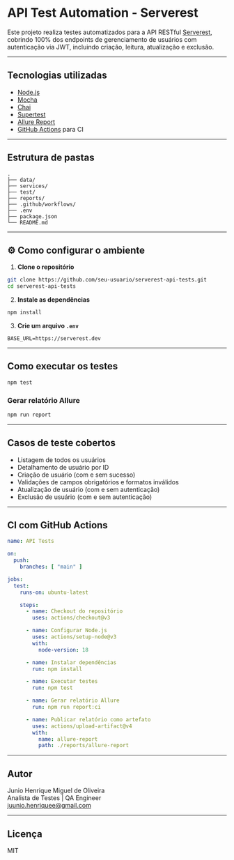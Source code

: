 # API Test Automation - Serverest

Este projeto realiza testes automatizados para a API RESTful [Serverest](https://serverest.dev/#/), cobrindo 100% dos endpoints de gerenciamento de usuários com autenticação via JWT, incluindo criação, leitura, atualização e exclusão.

---

## Tecnologias utilizadas

- [Node.js](https://nodejs.org/)
- [Mocha](https://mochajs.org/)
- [Chai](https://www.chaijs.com/)
- [Supertest](https://github.com/ladjs/supertest)
- [Allure Report](https://docs.qameta.io/allure/)
- [GitHub Actions](https://github.com/features/actions) para CI

---

## Estrutura de pastas

```
.
├── data/
├── services/
├── test/
├── reports/
├── .github/workflows/
├── .env
├── package.json
└── README.md
```

---

## ⚙️ Como configurar o ambiente

1. **Clone o repositório**

```bash
git clone https://github.com/seu-usuario/serverest-api-tests.git
cd serverest-api-tests
```

2. **Instale as dependências**

```bash
npm install
```

3. **Crie um arquivo `.env`**

```env
BASE_URL=https://serverest.dev
```

---

## Como executar os testes

```bash
npm test
```

### Gerar relatório Allure

```bash
npm run report
```

---

## Casos de teste cobertos

-  Listagem de todos os usuários
-  Detalhamento de usuário por ID
-  Criação de usuário (com e sem sucesso)
-  Validações de campos obrigatórios e formatos inválidos
-  Atualização de usuário (com e sem autenticação)
-  Exclusão de usuário (com e sem autenticação)

---

##  CI com GitHub Actions

```yaml
name: API Tests

on:
  push:
    branches: [ "main" ]

jobs:
  test:
    runs-on: ubuntu-latest

    steps:
      - name: Checkout do repositório
        uses: actions/checkout@v3

      - name: Configurar Node.js
        uses: actions/setup-node@v3
        with:
          node-version: 18

      - name: Instalar dependências
        run: npm install

      - name: Executar testes
        run: npm test

      - name: Gerar relatório Allure
        run: npm run report:ci

      - name: Publicar relatório como artefato
        uses: actions/upload-artifact@v4
        with:
          name: allure-report
          path: ./reports/allure-report
```

---

##  Autor

Junio Henrique Miguel de Oliveira  
Analista de Testes | QA Engineer  
 [juunio.henriquee@gmail.com](mailto:juunio.henriquee@gmail.com)

---

## Licença

MIT
